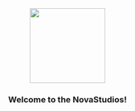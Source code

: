 <div align="center">
  <img src="https://media.discordapp.net/attachments/1327728617320484954/1330663956548948200/novastudios.png?ex=678ecce1&is=678d7b61&hm=e836a7f22bf792ae782c0983b25afbc6d44e3b9442fea30a98f9652b520aa0d0&=&format=webp&quality=lossless&width=479&height=479" align="center" height="150" width="150" />
</div>

### <div align="center">Welcome to the NovaStudios!</div>
